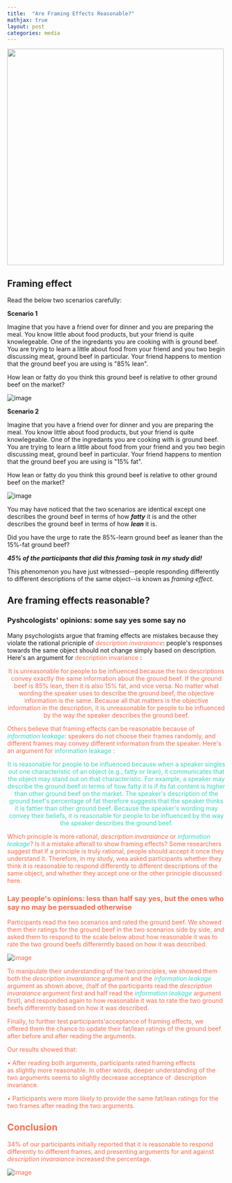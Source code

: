 ```yaml
---
title:  "Are Framing Effects Reasonable?"
mathjax: true
layout: post
categories: media
---
```


<img src= "https://user-images.githubusercontent.com/92596882/211702749-6d51526e-e64c-42cb-9cd0-9d80a61981b4.jpg" width = "500">

## Framing effect

Read the below two scenarios carefully:

**Scenario 1**

Imagine that you have a friend over for dinner and you are preparing the meal. You know little about food products, but your friend is quite knowlegeable. One of the ingredants you are cooking with is ground beef. You are trying to learn a little about food from your friend and you two begin discussing meat, ground beef in particular. Your friend happens to mention that the ground beef you are using is "85% lean". 

How lean or fatty do you think this ground beef is relative to other ground beef on the market? 

![image](https://user-images.githubusercontent.com/92596882/211397032-3f58ca5f-76f6-4e1c-a2eb-74098e59c796.png)


**Scenario 2**

Imagine that you have a friend over for dinner and you are preparing the meal. You know little about food products, but your friend is quite knowlegeable. One of the ingredants you are cooking with is ground beef. You are trying to learn a little about food from your friend and you two begin discussing meat, ground beef in particular. Your friend happens to mention that the ground beef you are using is "15% fat". 

How lean or fatty do you think this ground beef is relative to other ground beef on the market? 

![image](https://user-images.githubusercontent.com/92596882/211396980-32a894ec-efb1-459a-b9f9-6246ddabc8a1.png)

You may have noticed that the two scenarios are identical except one describes the ground beef in terms of how _**fatty**_ it is and the other describes the ground beef in terms of how _**lean**_ it is. 

Did you have the urge to rate the 85%-learn ground beef as leaner than the 15%-fat ground beef?

_**45% of the participants that did this framing task in my study did!**_

This phenomenon you have just witnessed--people responding differently to different descriptions of the same object--is known as _framing effect_. 

## Are framing effects reasonable? 
### Pyshcologists' opinions: some say yes some say no
Many psychologists argue that framing effects are mistakes because they violate the rational pricniple of<font color = "FC6B4C"> _description invaraiance_</font>: people's responses towards the same object should not change simply based on description. Here's an argument for <font color = "FC6B4C"> description invariance </font>:

<div align = "center">
<font color = "FC6B4C">
It is unreasonable for people to be influenced because the two descriptions convey exactly the same information about the ground beef.
If the ground beef is 85% lean, then it is also 15% fat, and vice versa. No matter what wording the speaker uses to describe the ground beef, the objective information is the same.
Because all that matters is the objective information in the description, it is unreasonable for people to be influenced by the way the speaker describes the ground beef.
<font color = "FC6B4C">
  </div>
    
Others believe that framing effects can be reasonable because of <font color = "3CD6BF"> _information leakage_</font>: speakers do not choose their frames randomly, and different frames may convey different information from the speaker. Here's an argument for <font color = "3CD6BF">information leakage </font>:

 <font color = "3CD6BF">
  <div align = "center">
It is reasonable for people to be influenced because when a speaker singles out one characteristic of an object (e.g., fatty or lean), it communicates that the object may stand out on that characteristic.
For example, a speaker may describe the ground beef in terms of how fatty it is if its fat content is higher than other ground beef on the market. The speaker's description of the ground beef's percentage of fat therefore suggests that the speaker thinks it is fattier than other ground beef. 
Because the speaker's wording may convey their beliefs, it is reasonable for people to be influenced by the way the speaker describes the ground beef.
   </div>
  </font>
  
  
Which principle is more rational, <font color = "FC6B4C"> _description invaraiance_</font> or <font color = "3CD6BF"> _information leakage_</font>? Is it a mistake afterall to show framing effects? Some researchers suggest that if a principle is truly rational, people should accept it once they understand it. Therefore, in my study, wea asked participants whether they think it is reasonable to respond differently to different descriptions of the same object, and whether they accept one or the other principle discussed here. 
  
### Lay people's opinions: less than half say yes, but the ones who say no may be persuaded otherwise
  
Participants read the two scenarios and rated the ground beef. We showed them their ratings for the ground beef in the two scenarios side by side, and asked them to respond to the scale below about how reasonable it was to rate the two ground beefs differerntly based on how it was described.
  
  ![image](https://user-images.githubusercontent.com/92596882/211705660-aa00cc74-ecd6-4ad7-b753-623df4f3f56f.png)

To manipulate their understanding of the two principles, we showed them both the <font color = "FC6B4C"> _description invaraiance_</font> argument and the <font color = "3CD6BF"> _information leakage_</font> argument as shown above, (half of the participants read the <font color = "FC6B4C"> _description invaraiance_</font> argument first and half read the <font color = "3CD6BF"> _information leakage_</font> argument first), and responded again to how reasonable it was to rate the two ground beefs differerntly based on how it was described.
  
Finally, to further test participants'acceptance of framing effects, we offered them the chance to update their fat/lean ratings of the ground beef after before and after reading the arguments. 
 
Our results showed that:
  
• After reading both arguments, participants rated framing effects as slightly more reasonable. In other words, deeper understanding of the two arguments seems to slightly decrease acceptance of  description invariance.
 
• Participants were more likely to provide the same fat/lean ratings for the two frames after reading the two arguments.

## Conclusion 
  
34% of our participants initially reported that it is reasonable to respond differently to different frames, and presenting arguments for and against <font color = "FC6B4C"> _description invaraiance_</font> increased the percentage.


![image](https://user-images.githubusercontent.com/92596882/211707387-25fbb893-d404-4bff-9808-f4a0816c410b.png)
